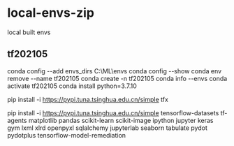 # local-envs-zip
local built envs


## tf202105

conda config --add envs_dirs C:\ML\envs
conda config --show
conda env remove --name tf202105
conda create -n tf202105
conda info --envs
conda activate tf202105
conda install python=3.7.10

pip install -i https://pypi.tuna.tsinghua.edu.cn/simple tfx

pip install -i https://pypi.tuna.tsinghua.edu.cn/simple tensorflow-datasets tf-agents matplotlib pandas scikit-learn scikit-image ipython jupyter keras gym lxml xlrd openpyxl sqlalchemy jupyterlab seaborn tabulate pydot pydotplus tensorflow-model-remediation
